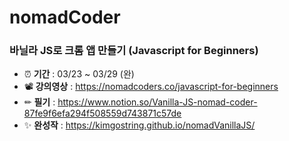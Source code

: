 # nomadCoder 
### 바닐라 JS로 크롬 앱 만들기 (Javascript for Beginners)
- ⏰ **기간** : 03/23 ~ 03/29 (완)
- 📽 **강의영상** : https://nomadcoders.co/javascript-for-beginners 
- ✏ **필기** : https://www.notion.so/Vanilla-JS-nomad-coder-87fe9f6efa294f508559d743871c57de
- ✨ **완성작** : https://kimgostring.github.io/nomadVanillaJS/
